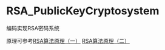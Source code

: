 # RSA_PublicKeyCryptosystem
编码实现RSA密码系统

原理可参考[RSA算法原理（一）](https://www.ruanyifeng.com/blog/2013/07/rsa_algorithm_part_one.html)
[RSA算法原理（二）](https://www.ruanyifeng.com/blog/2013/06/rsa_algorithm_part_two.html)
